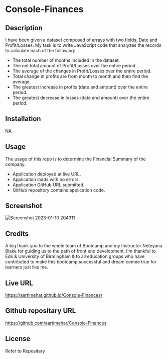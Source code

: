 
# Console-Finances

## Description

I have been given a dataset composed of arrays with two fields, Date and Profit/Losses. My task is to write JavaScript code that analyzes the records to calculate each of the following:

- The total number of months included in the dataset.
- The net total amount of Profit/Losses over the entire period.
- The average of the changes in Profit/Losses over the entire period.
- Total change in profits are from month to month and then find the average.
- The greatest increase in profits (date and amount) over the entire period.
- The greatest decrease in losses (date and amount) over the entire period.

## Installation

NA

## Usage

  The usage of this repo is to determine the Financial Summary of the company.

- Application deployed at live URL.
- Application loads with no errors.
- Application GitHub URL submitted.
- GitHub repository contains application code.

##  Screenshot

![Screenshot 2023-01-10 204311](https://user-images.githubusercontent.com/113493756/211657567-3c2e871f-19df-4e19-967d-a7abd9a97807.png)

## Credits

A big thank you to the whole team of Bootcamp and my Instructor Neteyana Blake for guiding us to the path of front end development. I'm thankful to Edx & University of Birmingham & to all education groups who have contributed to make this bootcamp successful and dream comee true for learners just like me.


## Live URL

https://aartimehar.github.io/Console-Finances/

## Github repositary URL

https://github.com/aartimehar/Console-Finances

## License

Refer to Repositary
